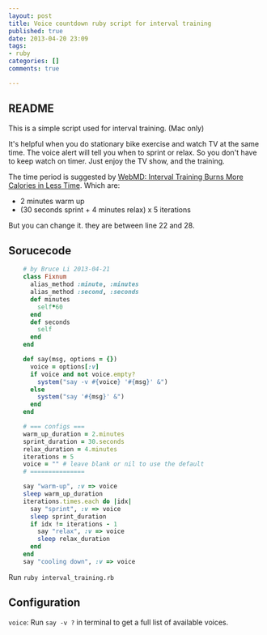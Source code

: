 ```yaml
---
layout: post
title: Voice countdown ruby script for interval training
published: true
date: 2013-04-20 23:09
tags:
- ruby
categories: []
comments: true

---
```



## README
This is a simple script used for interval training. (Mac only)

It's helpful when you do stationary bike exercise and watch TV at the same time. The voice alert will tell you when to sprint or relax. So you don't have to keep watch on timer. Just enjoy the TV show, and the training.

The time period is suggested by [WebMD: Interval Training Burns More Calories in Less Time](http://www.webmd.com/fitness-exercise/news/20121012/interval-training-burns-more-calories-less-time). Which are:

* 2 minutes warm up
* (30 seconds sprint + 4 minutes relax) x 5 iterations

But you can change it. they are between line 22 and 28.

## Sorucecode

``` ruby interval_training.rb
    # by Bruce Li 2013-04-21
    class Fixnum
      alias_method :minute, :minutes
      alias_method :second, :seconds
      def minutes
        self*60
      end
      def seconds
        self
      end
    end

    def say(msg, options = {})
      voice = options[:v]
      if voice and not voice.empty?
        system("say -v #{voice} '#{msg}' &")
      else
        system("say '#{msg}' &")
      end
    end

    # === configs ===
    warm_up_duration = 2.minutes
    sprint_duration = 30.seconds
    relax_duration = 4.minutes
    iterations = 5
    voice = "" # leave blank or nil to use the default
    # ===============

    say "warm-up", :v => voice
    sleep warm_up_duration
    iterations.times.each do |idx|
      say "sprint", :v => voice
      sleep sprint_duration
      if idx != iterations - 1
        say "relax", :v => voice
        sleep relax_duration
      end
    end
    say "cooling down", :v => voice
```

Run `ruby interval_training.rb`

## Configuration
`voice`: Run `say -v ?` in terminal to get a full list of available voices.
